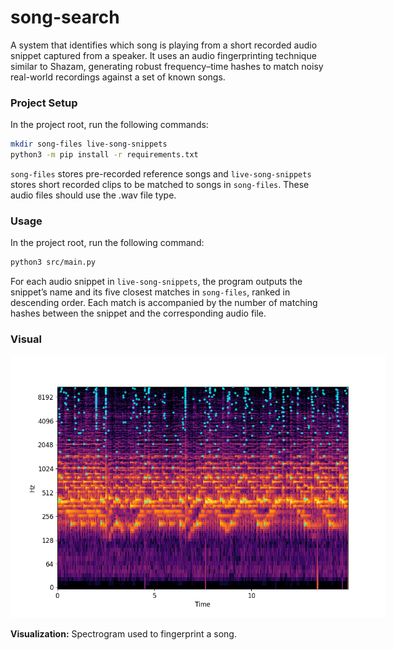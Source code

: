 # song-search

A system that identifies which song is playing from a short recorded audio snippet captured from a speaker. It uses an audio fingerprinting technique similar to Shazam, generating robust frequency–time hashes to match noisy real-world recordings against a set of known songs.

### Project Setup
In the project root, run the following commands:
```bash
mkdir song-files live-song-snippets
python3 -m pip install -r requirements.txt
```
```song-files``` stores pre-recorded reference songs and ```live-song-snippets``` stores short recorded clips to be matched to songs in ```song-files```. These audio files should use the .wav file type.


### Usage
In the project root, run the following command:
```bash
python3 src/main.py
```
For each audio snippet in ```live-song-snippets```, the program outputs the snippet’s name and its five closest matches in ```song-files```, ranked in descending order. Each match is accompanied by the number of matching hashes between the snippet and the corresponding audio file.

### Visual

<img src="spectrograms/pure-Infidelitorium6-21.png" alt="Visualization of a spectrogram used to fingerprint a song." style="max-width:600px;">

**Visualization:** Spectrogram used to fingerprint a song.
